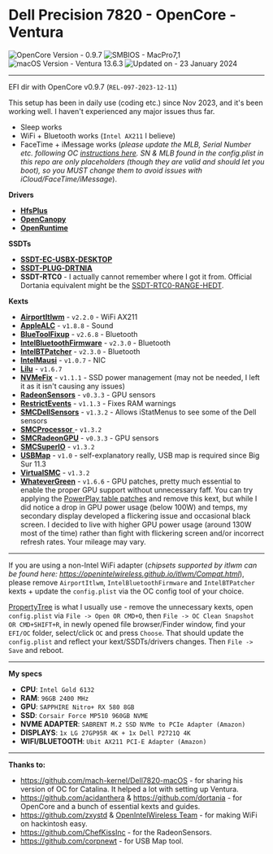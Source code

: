 # Dell Precision 7820 - OpenCore - Ventura

![OpenCore Version - 0.9.7](https://img.shields.io/badge/OpenCore-0.9.7-30bcd5)
![SMBIOS - MacPro7,1](https://img.shields.io/badge/SMBIOS-MacPro7,1-e0e1e3)
![macOS Version - Ventura 13.6.3](https://img.shields.io/badge/macOS-Ventura_13.6.3-ed690c)
![Updated on - 23 January 2024](https://img.shields.io/badge/Updated_on-23/01/2024-228B22)

****

EFI dir with OpenCore v0.9.7 (`REL-097-2023-12-11`)

This setup has been in daily use (coding etc.) since Nov 2023, and it's been working well. I haven't experienced any major issues thus far.

- Sleep works
- WiFi + Bluetooth works (`Intel AX211` I believe)
- FaceTime + iMessage works (*please update the MLB, Serial Number etc. following OC [instructions here](https://dortania.github.io/OpenCore-Post-Install/universal/iservices.html). SN & MLB found in the config.plist in this repo are only placeholders (though they are valid and should let you boot), so you MUST change them to avoid issues with iCloud/FaceTime/iMessage*).

**Drivers**
- [**HfsPlus**](https://github.com/acidanthera/OcBinaryData/blob/master/Drivers/HfsPlus.efi)
- [**OpenCanopy**](https://github.com/acidanthera/OpenCorePkg)
- [**OpenRuntime**](https://github.com/acidanthera/OpenCorePkg)


**SSDTs**
- [**SSDT-EC-USBX-DESKTOP**](https://github.com/dortania/Getting-Started-With-ACPI/blob/master/extra-files/compiled/SSDT-EC-USBX-DESKTOP.aml)
- [**SSDT-PLUG-DRTNIA**](https://github.com/dortania/Getting-Started-With-ACPI/blob/master/extra-files/compiled/SSDT-PLUG-DRTNIA.aml)
- **SSDT-RTC0** - I actually cannot remember where I got it from. Official Dortania equivalent might be the [SSDT-RTC0-RANGE-HEDT](https://github.com/dortania/Getting-Started-With-ACPI/blob/master/extra-files/compiled/SSDT-RTC0-RANGE-HEDT.aml).

**Kexts**
- [**AirportItlwm**](https://github.com/OpenIntelWireless/itlwm) - `v2.2.0` - WiFi AX211
- [**AppleALC**](https://github.com/acidanthera/AppleALC) - `v1.8.8` - Sound
- [**BlueToolFixup**](https://github.com/acidanthera/BrcmPatchRAM) - `v2.6.8` - Bluetooth
- [**IntelBluetoothFirmware**](https://github.com/OpenIntelWireless/IntelBluetoothFirmware) - `v2.3.0` - Bluetooth
- [**IntelBTPatcher**](https://github.com/OpenIntelWireless/IntelBluetoothFirmware) - `v2.3.0` - Bluetooth
- [**IntelMausi**](https://github.com/acidanthera/IntelMausi) - `v1.0.7` - NIC
- [**Lilu**](https://github.com/acidanthera/Lilu) - `v1.6.7`
- [**NVMeFix**](https://github.com/acidanthera/NVMeFix) - `v1.1.1` - SSD power management (may not be needed, I left it as it isn't causing any issues)
- [**RadeonSensors**](https://github.com/ChefKissInc/RadeonSensor) - `v0.3.3` - GPU sensors
- [**RestrictEvents**](https://github.com/acidanthera/RestrictEvents) - `v1.1.3` - Fixes RAM warnings
- [**SMCDellSensors**](https://github.com/acidanthera/VirtualSMC) - `v1.3.2` - Allows iStatMenus to see some of the Dell sensors
- [**SMCProcessor** ](https://github.com/acidanthera/VirtualSMC)- `v1.3.2`
- [**SMCRadeonGPU**](https://github.com/ChefKissInc/RadeonSensor) - `v0.3.3` - GPU sensors
- [**SMCSuperIO**](https://github.com/acidanthera/VirtualSMC) - `v1.3.2`
- [**USBMap**](https://github.com/corpnewt/USBMap) - `v1.0` - self-explanatory really, USB map is required since Big Sur 11.3
- [**VirtualSMC**](https://github.com/acidanthera/VirtualSMC) - `v1.3.2`
- [**WhateverGreen**](https://github.com/acidanthera/WhateverGreen) - `v1.6.6` - GPU patches, pretty much essential to enable the proper GPU support without unnecessary faff. You can try applying the [PowerPlay table patches](https://github.com/5T33Z0/OC-Little-Translated/blob/main/11_Graphics/GPU/AMD_Radeon_Tweaks/Polaris_PowerPlay_Tables.md) and remove this kext, but while I did notice a drop in GPU power usage (below 100W) and temps, my secondary display developed a flickering issue and occasional black screen. I decided to live with higher GPU power usage (around 130W most of the time) rather than fight with flickering screen and/or incorrect refresh rates. Your mileage may vary.

****

If you are using a non-Intel WiFi adapter (*chipsets supported by itlwm can be found here: https://openintelwireless.github.io/itlwm/Compat.html*), please remove `AirportItlwm`, `IntelBluetoothFirmware` and `IntelBTPatcher` kexts + update the `config.plist` via the OC config tool of your choice.

[PropertyTree](https://github.com/corpnewt/ProperTree) is what I usually use - remove the unnecessary kexts, open `config.plist` via `File -> Open OR CMD+O`, then `File -> OC Clean Snapshot OR CMD+SHIFT+R`, in newly opened file browser/Finder window, find your `EFI/OC` folder, select/click `OC` and press `Choose`. That should update the `config.plist` and reflect your kext/SSDTs/drivers changes. Then `File -> Save` and reboot.

****

**My specs**
- **CPU**: `Intel Gold 6132`
- **RAM**: `96GB 2400 MHz`
- **GPU**: `SAPPHIRE Nitro+ RX 580 8GB`
- **SSD**: `Corsair Force MP510 960GB NVME`
- **NVME ADAPTER**: `SABRENT M.2 SSD NVMe to PCIe Adapter (Amazon)`
- **DISPLAYS**: `1x LG 27GP95R 4K + 1x Dell P2721Q 4K`
- **WIFI/BLUETOOTH**: `Ubit AX211 PCI-E Adapter (Amazon)`

****

**Thanks to:**
- https://github.com/mach-kernel/Dell7820-macOS - for sharing his version of OC for Catalina. It helped a lot with setting up Ventura.
- https://github.com/acidanthera & https://github.com/dortania - for OpenCore and a bunch of essential kexts and guides.
- https://github.com/zxystd & [OpenIntelWireless Team](https://github.com/OpenIntelWireless) - for making WiFi on hackintosh easy.
- https://github.com/ChefKissInc - for the RadeonSensors.
- https://github.com/corpnewt - for USB Map tool.
